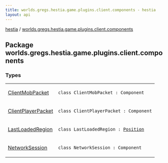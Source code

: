 ```yaml
---
title: worlds.gregs.hestia.game.plugins.client.components - hestia
layout: api
---
```


<div class='api-docs-breadcrumbs'><a href="../index.html">hestia</a> / <a href="./index.html">worlds.gregs.hestia.game.plugins.client.components</a></div>

## Package worlds.gregs.hestia.game.plugins.client.components

### Types

<table class="api-docs-table">
<tbody>
<tr>
<td markdown="1">

<a href="-client-mob-packet/index.html">ClientMobPacket</a>


</td>
<td markdown="1">
<div class="signature"><code><span class="keyword">class </span><span class="identifier">ClientMobPacket</span>&nbsp;<span class="symbol">:</span>&nbsp;<span class="identifier">Component</span></code></div>

</td>
</tr>
<tr>
<td markdown="1">

<a href="-client-player-packet/index.html">ClientPlayerPacket</a>


</td>
<td markdown="1">
<div class="signature"><code><span class="keyword">class </span><span class="identifier">ClientPlayerPacket</span>&nbsp;<span class="symbol">:</span>&nbsp;<span class="identifier">Component</span></code></div>

</td>
</tr>
<tr>
<td markdown="1">

<a href="-last-loaded-region/index.html">LastLoadedRegion</a>


</td>
<td markdown="1">
<div class="signature"><code><span class="keyword">class </span><span class="identifier">LastLoadedRegion</span>&nbsp;<span class="symbol">:</span>&nbsp;<a href="../worlds.gregs.hestia.game.plugins.core.components.map/-position/index.html"><span class="identifier">Position</span></a></code></div>

</td>
</tr>
<tr>
<td markdown="1">

<a href="-network-session/index.html">NetworkSession</a>


</td>
<td markdown="1">
<div class="signature"><code><span class="keyword">class </span><span class="identifier">NetworkSession</span>&nbsp;<span class="symbol">:</span>&nbsp;<span class="identifier">Component</span></code></div>

</td>
</tr>
</tbody>
</table>
